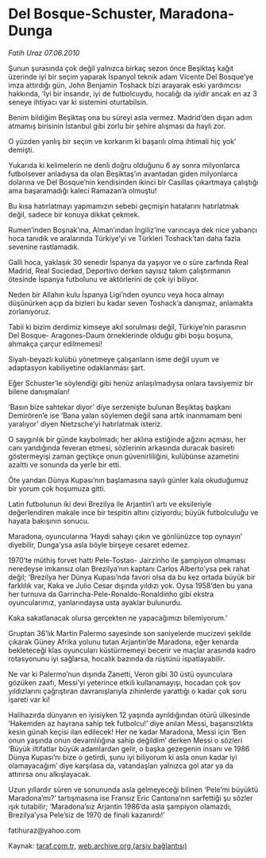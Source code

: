 # Del Bosque-Schuster, Maradona-Dunga

*Fatih Uraz 07.06.2010*

<div class="yazi"><p>Şunun şurasında çok değil yalnızca birkaç sezon önce Beşiktaş kağıt üzerinde iyi bir seçim yaparak İspanyol teknik adam Vicente Del Bosque’ye imza attırdığı gün, John Benjamin Toshack bizi arayarak eski yardımcısı hakkında, ‘İyi bir insandır, iyi de futbolcuydu, hocalığı da iyidir ancak en az 3 seneye ihtiyacı var ki sistemini oturtabilsin. </p>
<p>Benim bildiğim Beşiktaş ona bu süreyi asla vermez. Madrid’den dışarı adım atmamış birisinin İstanbul gibi zorlu bir şehire alışması da hayli zor. </p>
<p>O yüzden yanlış bir seçim ve korkarım ki başarılı olma ihtimali hiç yok’ demişti.</p>
<p>Yukarıda ki kelimelerin ne denli doğru olduğunu 6 ay sonra milyonlarca futbolsever anladıysa da olan Beşiktaş’ın avantadan giden milyonlarca dolarına ve Del Bosque’nin kendisinden ikinci bir Casillas çıkartmaya çalıştığı ama başaramadığı kaleci Ramazan’a olmuştu!</p>
<p>Bu kısa hatırlatmayı yapmamızın sebebi geçmişin hatalarını hatırlatmak değil, sadece bir konuya dikkat çekmek. </p>
<p>Rumen’inden Boşnak’ına, Alman’ından İngiliz’ine varıncaya dek nice yabancı hoca tanıdık ve aralarında Türkiye’yi ve Türkleri Toshack’tan daha fazla sevenine rastlamadık. </p>
<p>Galli hoca, yaklaşık 30 senedir İspanya da yaşıyor ve o süre zarfında Real Madrid, Real Sociedad, Deportivo derken sayısız takım çalıştırmanın ötesinde İspanya futbolunu ve aktörlerini de çok iyi biliyor. </p>
<p>Neden bir Allahın kulu İspanya Ligi’nden oyuncu veya hoca almayı düşünürken açıp da bizleri bu kadar seven Toshack’a danışmaz, anlamakta zorlanıyoruz.</p>
<p>Tabii ki bizim derdimiz kimseye akıl sorulması değil, Türkiye’nin parasının Del Bosque- Aragones-Daum örneklerinde olduğu gibi boşu boşuna, ahmakça çarçur edilmemesi!</p>
<p>Siyah-beyazlı kulübü yönetmeye çalışanların isme değil uyum ve adaptasyon kabiliyetine odaklanması şart. </p>
<p>Eğer Schuster’le söylendiği gibi henüz anlaşılmadıysa onlara tavsiyemiz bir bilene danışmaları!</p>
<p>‘Basın bize sahtekar diyor’ diye serzenişte bulunan Beşiktaş başkanı Demirören’e ise ‘Bana yalan söylemen değil sana artık inanmamam beni yaralıyor’ diyen Nietzsche’yi hatırlatmak isteriz. </p>
<p>O saygınlık bir günde kaybolmadı; her aklına estiğinde ağzını açması, her canı yandığında feveran etmesi, sözlerinin arkasında duracak basireti göstermeyişi zaman geçtikçe onun güvenirliliğini, kulübünse azametini azalttı ve sonunda da yerle bir etti.</p>
<p>Öte yandan Dünya Kupası’nın başlamasına sayılı günler kala okuduğumuz bir yorum çok hoşumuza gitti. </p>
<p>Latin futbolunun iki devi Brezilya ile Arjantin’i artı ve eksileriyle değerlendiren makale ince bir tespitin altını çiziyordu; büyük futbolculuğu ve hayata bakışının sonucu.</p>
<p>Maradona, oyuncularına ‘Haydi sahayı çıkın ve gönlünüzce top oynayın’ diyebilir, Dunga’ysa asla böyle birşeye cesaret edemez.</p>
<p>1970’te müthiş forvet hattı Pele-Tostao- Jairzinho ile şampiyon olmaması neredeyse imkansız olan Brezilya’nın kaptanı Carlos Alberto’ysa pek rahat değil; ‘Brezilya her Dünya Kupası’nda favori olsa da bu kez ortada büyük bir farklılık var, Kaka ve Julio Cesar dışında yıldızı yok. Oysa 1958’den bu yana her turnuva da Garrincha-Pele-Ronaldo-Ronaldinho gibi ekstra oyuncularımız, yanlarındaysa usta ayaklar bulunurdu. </p>
<p>Kaka sakatlanacak olursa gerçekten ne yapacağımızı bilemiyorum.’</p>
<p>Gruptan 36’lık Martin Palermo sayesinde son saniyelerde mucizevi şekilde çıkarak Güney Afrika yolunu tutan Arjantin’de Maradona, eğer kenarda bekleteceği klas oyuncuları küstürmemeyi becerir ve maçlar arasında kadro rotasyonunu iyi sağlarsa, hocalık bazında da rüştünü ispatlayabilir. </p>
<p>Ne var ki Palermo’nun dışında Zanetti, Veron gibi 30 üstü oyunculara gözüken zaafı, Messi’yi yeterince etkili kullanamayışı, hocadan çok şov yıldızlarını çağrıştıran davranışlarıyla zihinlerde yarattığı o kadar çok soru işareti var ki!</p>
<p>Halihazırda dünyanın en iyisiyken 12 yaşında ayrıldığından ötürü ülkesinde ‘Hakemden az hayrana sahip tek futbolcu!’ diye anılan Messi, başarısızlıkta kesin günah keçisi ilan edilecek! Her ne kadar Maradona, Messi için ‘Ben onun yaşında onun devamlılığına sahip değildim’ derken Messi o sözleri ‘Büyük iltifatlar büyük adamlardan gelir, o başka gezegenin insanı ve 1986 Dünya Kupası’nı bize o getirdi, şunu iyi biliyorum ki asla onun kadar iyi olamayacağım’ diye karşılasa da, vatandaşları yalnızca gol atar ya da attırırsa onu alkışlayacak.</p>
<p>Uzun yıllardır süren ve sonununda asla gelmeyeceği bilinen ‘Pele’mi büyüktü Maradona’mı?’ tartışmasına ise Fransız Eric Cantona’nın sarfettiği şu sözler ışık tutabilir; ‘Maradona’sız Arjantin 1986’da asla şampiyon olamazdı, Brezilya’ysa Pele’siz de 1970 de finali kazanırdı!’</p>
<p>fatihuraz@yahoo.com</p></div>

Kaynak: [taraf.com.tr](http://www.taraf.com.tr:80/fatih-uraz/makale-del-bosque-schuster-maradona-dunga.htm), [web.archive.org (arşiv bağlantısı)](http://web.archive.org/web/20100613011755/http://www.taraf.com.tr:80/fatih-uraz/makale-del-bosque-schuster-maradona-dunga.htm)
